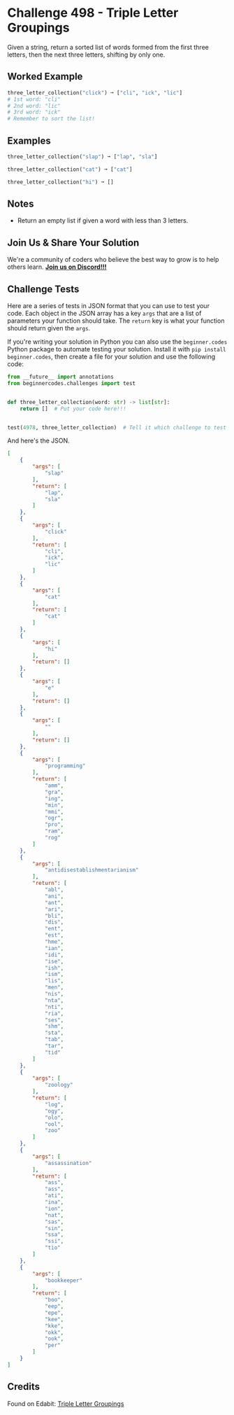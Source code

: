 # Challenge 498 - Triple Letter Groupings

Given a string, return a sorted list of words formed from the first three letters, then the next three letters, shifting by only one.

## Worked Example
```python
three_letter_collection("click") ➞ ["cli", "ick", "lic"]
# 1st word: "cli"
# 2nd word: "lic"
# 3rd word: "ick"
# Remember to sort the list!
```
## Examples
```python
three_letter_collection("slap") ➞ ["lap", "sla"]

three_letter_collection("cat") ➞ ["cat"]

three_letter_collection("hi") ➞ []
```
## Notes

- Return an empty list if given a word with less than 3 letters.

## Join Us & Share Your Solution

We're a community of coders who believe the best way to grow is to help others learn. **[Join us on Discord!!!]("https"://discord.gg/sfHykntuGy)**

## Challenge Tests

Here are a series of tests in JSON format that you can use to test your code. Each object in the JSON array has a key `args` that are a list of parameters your function should take. The `return` key is what your function should return given the `args`. 

If you're writing your solution in Python you can also use the `beginner.codes` Python package to automate testing your solution. Install it with `pip install beginner.codes`, then create a file for your solution and use the following code:
```python
from __future__ import annotations
from beginnercodes.challenges import test


def three_letter_collection(word: str) -> list[str]:
    return []  # Put your code here!!!


test(4978, three_letter_collection)  # Tell it which challenge to test against
```
And here's the JSON.
```json
[
    {
        "args": [
            "slap"
        ],
        "return": [
            "lap",
            "sla"
        ]
    },
    {
        "args": [
            "click"
        ],
        "return": [
            "cli",
            "ick",
            "lic"
        ]
    },
    {
        "args": [
            "cat"
        ],
        "return": [
            "cat"
        ]
    },
    {
        "args": [
            "hi"
        ],
        "return": []
    },
    {
        "args": [
            "e"
        ],
        "return": []
    },
    {
        "args": [
            ""
        ],
        "return": []
    },
    {
        "args": [
            "programming"
        ],
        "return": [
            "amm",
            "gra",
            "ing",
            "min",
            "mmi",
            "ogr",
            "pro",
            "ram",
            "rog"
        ]
    },
    {
        "args": [
            "antidisestablishmentarianism"
        ],
        "return": [
            "abl",
            "ani",
            "ant",
            "ari",
            "bli",
            "dis",
            "ent",
            "est",
            "hme",
            "ian",
            "idi",
            "ise",
            "ish",
            "ism",
            "lis",
            "men",
            "nis",
            "nta",
            "nti",
            "ria",
            "ses",
            "shm",
            "sta",
            "tab",
            "tar",
            "tid"
        ]
    },
    {
        "args": [
            "zoology"
        ],
        "return": [
            "log",
            "ogy",
            "olo",
            "ool",
            "zoo"
        ]
    },
    {
        "args": [
            "assassination"
        ],
        "return": [
            "ass",
            "ass",
            "ati",
            "ina",
            "ion",
            "nat",
            "sas",
            "sin",
            "ssa",
            "ssi",
            "tio"
        ]
    },
    {
        "args": [
            "bookkeeper"
        ],
        "return": [
            "boo",
            "eep",
            "epe",
            "kee",
            "kke",
            "okk",
            "ook",
            "per"
        ]
    }
]
```
## Credits

Found on Edabit: [Triple Letter Groupings](https://edabit.com/challenge/NybeH5L7wFPYeynCn)
